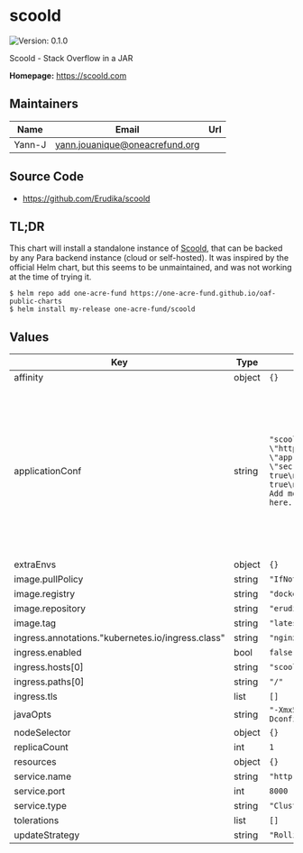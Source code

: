 # scoold

![Version: 0.1.0](https://img.shields.io/badge/Version-0.1.0-informational?style=flat-square)

Scoold - Stack Overflow in a JAR

**Homepage:** <https://scoold.com>

## Maintainers

| Name | Email | Url |
| ---- | ------ | --- |
| Yann-J | <yann.jouanique@oneacrefund.org> |  |

## Source Code

* <https://github.com/Erudika/scoold>

## TL;DR

This chart will install a standalone instance of [Scoold](https://scoold.com/), that can be backed by any Para backend instance (cloud or self-hosted). It was inspired by the official Helm chart, but this seems to be unmaintained, and was not working at the time of trying it.

```console
$ helm repo add one-acre-fund https://one-acre-fund.github.io/oaf-public-charts
$ helm install my-release one-acre-fund/scoold
```

## Values

| Key | Type | Default | Description |
|-----|------|---------|-------------|
| affinity | object | `{}` |  |
| applicationConf | string | `"scoold.env = production\nscoold.para_endpoint = \"https://paraio.com\"\nscoold.para_access_key = \"app:scoold\"\nscoold.para_secret_key = \"secret\"\n#scoold.password_auth_enabled = true\n#scoold.is_default_space_public = true\n####################################\n# Add more config properties here...\n####################################\n"` | This is the main Scoold application configuration file. It is mounted as a `secret` to the container, so sensitive information is fine See the [Scoold README](https://github.com/Erudika/scoold) for more details |
| extraEnvs | object | `{}` |  |
| image.pullPolicy | string | `"IfNotPresent"` |  |
| image.registry | string | `"docker.io"` |  |
| image.repository | string | `"erudikaltd/scoold"` |  |
| image.tag | string | `"latest_stable"` |  |
| ingress.annotations."kubernetes.io/ingress.class" | string | `"nginx"` |  |
| ingress.enabled | bool | `false` |  |
| ingress.hosts[0] | string | `"scoold.local"` |  |
| ingress.paths[0] | string | `"/"` |  |
| ingress.tls | list | `[]` |  |
| javaOpts | string | `"-Xmx512m -Xms512m -Dconfig.file=/scoold/config/application.conf"` |  |
| nodeSelector | object | `{}` |  |
| replicaCount | int | `1` |  |
| resources | object | `{}` |  |
| service.name | string | `"http"` |  |
| service.port | int | `8000` |  |
| service.type | string | `"ClusterIP"` |  |
| tolerations | list | `[]` |  |
| updateStrategy | string | `"RollingUpdate"` |  |